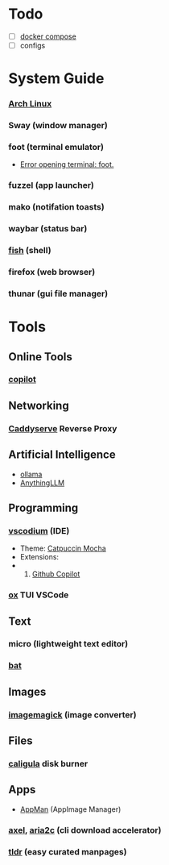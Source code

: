 # Todo
- [ ] [docker compose](https://github.com/MrSpaghatti/mds)
- [ ] configs
# System Guide
### [Arch Linux](https://wiki.archlinux.org/title/Installation_guide)
### Sway (window manager)
### foot (terminal emulator)
- [Error opening terminal: foot.](https://codeberg.org/dnkl/foot/issues/718#issuecomment-264334)
### fuzzel (app launcher)
### mako (notifation toasts)
### waybar (status bar)
### [fish](https://fishshell.com/docs/current/index.html) (shell)
### firefox (web browser)
### thunar (gui file manager)

# Tools
## Online Tools
### [copilot](https://github.com/copilot)
## Networking
### [Caddyserve](https://caddyserver.com/docs/install#docker) Reverse Proxy
## Artificial Intelligence
- [ollama](https://ollama.com/download)
- [AnythingLLM](https://github.com/Mintplex-Labs/anything-llm)
## Programming
### [vscodium](https://github.com/VSCodium/vscodium?tab=readme-ov-file#install-on-arch-linux) (IDE)
- Theme: [Catpuccin Mocha](https://github.com/catppuccin/vscode)
- Extensions:
- 1. [Github Copilot](https://github.com/VSCodium/vscodium/discussions/1487)
### [ox](https://github.com/curlpipe/ox?tab=readme-ov-file#linux) TUI VSCode
## Text
### micro (lightweight text editor)
### [bat](https://github.com/sharkdp/bat)
## Images
### [imagemagick](https://imagemagick.org/script/command-line-tools.php) (image converter)
## Files
### [caligula](https://lib.rs/crates/caligula) disk burner
## Apps
- [AppMan](https://github.com/ivan-hc/AM) (AppImage Manager)
### [axel](https://github.com/axel-download-accelerator/axel), [aria2c](https://github.com/aria2/aria2) (cli download accelerator)
### [tldr](https://github.com/tldr-pages/tlrc) (easy curated manpages)
